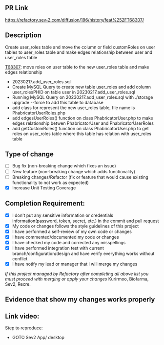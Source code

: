 ## PR Link
https://refactory.sev-2.com/diffusion/196/history/feat%252FT68307/

## Description

Create user_roles table and move the column or field customRoles on user tables to user_roles table and make edges relationship between user and user_roles table

[T68307](https://refactory.sev-2.com/diffusion/196/repository/feat%252FT68307/): move roles on user table to the new user_roles table and make edges relationship

- 20230217.add_user_roles.sql
- Create MySQL Query to create new table user_roles and add column user_rolesPHID on table user in 20230217.add_user_roles.sql
- Running MySQL Query on 20230217.add_user_roles.sql with ./storage upgrade --force to add this table to database
- add class for represent the new user_roles table, file name is PhabricatorUserRoles.php
- add edgesUserRoles() function on class PhabricatorUser.php to make edges relationship betwen PhabricatorUser and PhabricatorUserRoles
- add getCustomRoles() function on class PhabricatorUser.php to get roles on user_roles table where this table has relation with user_roles table

## Type of change

- [ ] Bug fix (non-breaking change which fixes an issue)
- [ ] New feature (non-breaking change which adds functionality)
- [ ] Breaking changes/Refactor (fix or feature that would cause existing functionality to not work as expected)
- [x] Increase Unit Testing Coverage

## Completion Requirement:

- [x] I don't put any sensitive information or credentials information(password, token, secret, etc.) in the commit and pull request
- [x] My code or changes follows the style guidelines of this project
- [x] I have performed a self-review of my own code or changes
- [x] I have commented/documented my code or changes
- [x] I have checked my code and corrected any misspellings
- [x] I have performed integration test with current branch/configuration/design and have verify everything works without conflict
- [x] I have notify my lead or manager that i will merge my changes 

*If this project managed by Refactory after completing all above list you must proceed with merging or apply your changes*
Kurirmoo, Biofarma, Sev2, Recre.

## Evidence that show my changes works properly 

Link video:
- 
Step to reproduce:
- GOTO Sev2 App/ desktop

